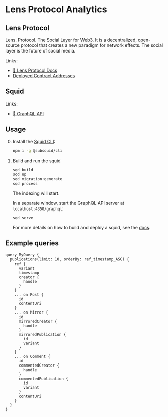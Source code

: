 # Lens Protocol Analytics

## Lens Protocol

Lens. Protocol. The Social Layer for Web3. It is a decentralized, open-source protocol that creates a new paradigm for network effects. The social layer is the future of social media.

Links:
 - [🌿 Lens Protocol Docs](https://docs.lens.xyz/docs)
 - [Deployed Contract Addresses](https://docs.lens.xyz/docs/deployed-contract-addresses)

## Squid

Links:
 - [🦑 GraphQL API](https://squid.subsquid.io/lens-protocol-analytics/v/v6/graphql)

## Usage

0. Install the [Squid CLI](https://docs.subsquid.io/squid-cli/):

    ```sh
    npm i -g @subsquid/cli
    ```

1. Build and run the squid

    ```bash
    sqd build
    sqd up
    sqd migration:generate
    sqd process
    ```
    The indexing will start.

    In a separate window, start the GraphQL API server at `localhost:4350/graphql`:
    ```bash
    sqd serve
    ```

    For more details on how to build and deploy a squid, see the [docs](https://docs.subsquid.io).

## Example queries

```gql
query MyQuery {
  publications(limit: 10, orderBy: ref_timestamp_ASC) {
    ref {
      variant
      timestamp
      creator {
        handle
      }
    }
    ... on Post {
      id
      contentUri
    }
    ... on Mirror {
      id
      mirroredCreator {
        handle
      }
      mirroredPublication {
        id
        variant
      }
    }
    ... on Comment {
      id
      commentedCreator {
        handle
      }
      commentedPublication {
        id
        variant
      }
      contentUri
    }
  }
}
```